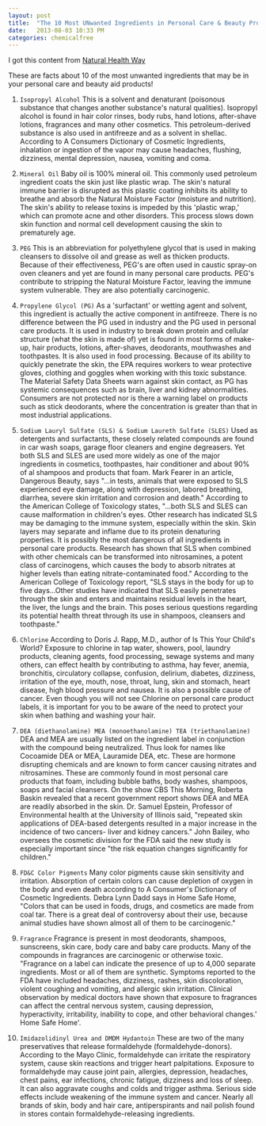 ```yaml
---
layout: post
title:  "The 10 Most UNwanted Ingredients in Personal Care & Beauty Products"
date:   2013-08-03 10:33 PM
categories: chemicalfree
---
```


I got this content from [Natural Health Way][1]

[1]: http://www.naturalhealthway.com/articles/chemicals/chemicals.html

These are facts about 10 of the most unwanted ingredients that may be in your personal care and beauty aid products!

1. `Isopropyl Alcohol`
This is a solvent and denaturant (poisonous substance that changes another substance's natural qualities). Isopropyl alcohol is found in hair color rinses, body rubs, hand lotions, after-shave lotions, fragrances and many other cosmetics. This petroleum-derived substance is also used in antifreeze and as a solvent in shellac. According to A Consumers Dictionary of Cosmetic Ingredients, inhalation or ingestion of the vapor may cause headaches, flushing, dizziness, mental depression, nausea, vomiting and coma.

2. `Mineral Oil`
Baby oil is 100% mineral oil. This commonly used petroleum ingredient coats the skin just like plastic wrap. The skin's natural immune barrier is disrupted as this plastic coating inhibits its ability to breathe and absorb the Natural Moisture Factor (moisture and nutrition). The skin's ability to release toxins is impeded by this 'plastic wrap,' which can promote acne and other disorders. This process slows down skin function and normal cell development causing the skin to prematurely age.

3. `PEG`
This is an abbreviation for polyethylene glycol that is used in making cleansers to dissolve oil and grease as well as thicken products. Because of their effectiveness, PEG's are often used in caustic spray-on oven cleaners and yet are found in many personal care products. PEG's contribute to stripping the Natural Moisture Factor, leaving the immune system vulnerable. They are also potentially carcinogenic.

4. `Propylene Glycol (PG)`
As a 'surfactant' or wetting agent and solvent, this ingredient is actually the active component in antifreeze. There is no difference between the PG used in industry and the PG used in personal care products. It is used in industry to break down protein and cellular structure (what the skin is made of) yet is found in most forms of make-up, hair products, lotions, after-shaves, deodorants, mouthwashes and toothpastes. It is also used in food processing. Because of its ability to quickly penetrate the skin, the EPA requires workers to wear protective gloves, clothing and goggles when working with this toxic substance. The Material Safety Data Sheets warn against skin contact, as PG has systemic consequences such as brain, liver and kidney abnormalities. Consumers are not protected nor is there a warning label on products such as stick deodorants, where the concentration is greater than that in most industrial applications.

5. `Sodium Lauryl Sulfate (SLS) & Sodium Laureth Sulfate (SLES)`
Used as detergents and surfactants, these closely related compounds are found in car wash soaps, garage floor cleaners and engine degreasers. Yet both SLS and SLES are used more widely as one of the major ingredients in cosmetics, toothpastes, hair conditioner and about 90% of al shampoos and products that foam. Mark Fearer in an article, Dangerous Beauty, says "...in tests, animals that were exposed to SLS experienced eye damage, along with depression, labored breathing, diarrhea, severe skin irritation and corrosion and death." According to the American
College of Toxicology states, "...both SLS and SLES can cause malformation in children's eyes. Other research has indicated SLS may be damaging to the immune system, especially within the skin. Skin layers may separate and inflame due to its protein denaturing properties. It is possibly the most dangerous of all ingredients in personal care
products. Research has shown that SLS when combined with other chemicals can be transformed into nitrosamines, a potent class of carcinogens, which causes the body to absorb nitrates at higher levels than eating nitrate-contaminated food." According to the American College of Toxicology report, "SLS stays in the body for up to five days...Other studies have indicated that SLS easily penetrates through the skin and enters and maintains residual levels in the heart, the liver, the lungs and the brain. This poses serious questions regarding its potential health threat through its use in shampoos, cleansers and toothpaste."

6. `Chlorine`
According to Doris J. Rapp, M.D., author of Is This Your Child's World? Exposure to chlorine in tap water, showers,
pool, laundry products, cleaning agents, food processing, sewage systems and many others, can effect health by contributing to asthma, hay fever, anemia, bronchitis, circulatory collapse, confusion, delirium, diabetes, dizziness, irritation of the eye, mouth, nose, throat, lung, skin and stomach, heart disease, high blood pressure and nausea. It is also a possible cause of cancer. Even though you will not see Chlorine on personal care product labels, it is important for you to be aware of the need to protect your skin when bathing and washing your hair.

7. `DEA (diethanolamine) MEA (monoethanolamine) TEA (triethanolamine)`
DEA and MEA are usually listed on the ingredient label in conjunction with the compound being neutralized. Thus look for names like Cocoamide DEA or MEA, Lauramide DEA, etc. These are hormone disrupting chemicals and are known to form cancer causing nitrates and nitrosamines. These are commonly found in most personal care products that foam, including bubble baths, body washes, shampoos, soaps and facial cleansers. On the show CBS This Morning, Roberta Baskin revealed that a recent government report shows DEA and MEA are readily absorbed in the skin. Dr. Samuel Epstein, Professor of Environmental health at the University of Illinois said, "repeated skin applications of DEA-based detergents resulted in a major increase in the incidence of two cancers- liver and kidney cancers." John Bailey, who oversees the cosmetic division for the FDA said the new study is especially important since "the risk equation changes significantly for children."

8. `FD&C Color Pigments`
Many color pigments cause skin sensitivity and irritation. Absorption of certain colors can cause depletion of oxygen in the body and even death according to A Consumer's Dictionary of Cosmetic Ingredients. Debra Lynn Dadd says in Home Safe Home, "Colors that can be used in foods, drugs, and cosmetics are made from coal tar. There is a great
deal of controversy about their use, because animal studies have shown almost all of them to be carcinogenic."

9. `Fragrance`
Fragrance is present in most deodorants, shampoos, sunscreens, skin care, body care and baby care products. Many of the compounds in fragrances are carcinogenic or otherwise toxic. "Fragrance on a label can indicate the presence of up to 4,000 separate ingredients. Most or all of them are synthetic. Symptoms reported to the FDA have included headaches, dizziness, rashes, skin discoloration, violent coughing and vomiting, and allergic skin irritation. Clinical observation by medical doctors have shown that exposure to fragrances can affect the central nervous system, causing depression, hyperactivity, irritability, inability to cope, and other behavioral changes.' Home Safe Home'.

10. `Imidazolidinyl Urea and DMDM Hydantoin`
These are two of the many preservatives that release formaldehyde (formaldehyde-donors). According to the Mayo Clinic, formaldehyde can irritate the respiratory system, cause skin reactions and trigger heart palpitations. Exposure to formaldehyde may cause joint pain, allergies, depression, headaches, chest pains, ear infections, chronic fatigue, dizziness and loss of sleep. It can also aggravate coughs and colds and trigger asthma. Serious side effects include weakening of the immune system and cancer. Nearly all brands of skin, body and hair care, antiperspirants and nail polish found in stores contain formaldehyde-releasing ingredients.
